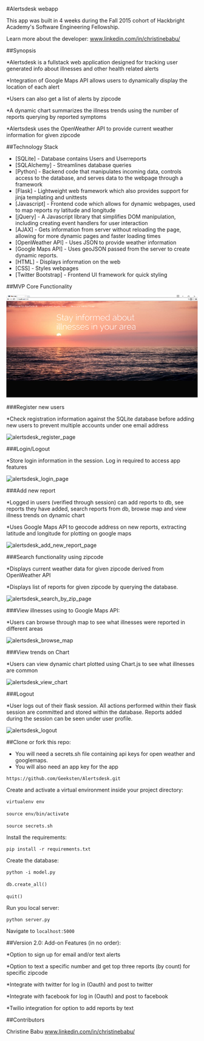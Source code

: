 #Alertsdesk webapp

This app was built in 4 weeks during the Fall 2015 cohort of Hackbright Academy's Software Engineering Fellowship.

Learn more about the developer: www.linkedin.com/in/christinebabu/

##Synopsis

*Alertsdesk is a fullstack web application designed for tracking user generated info about illnesses and other health related alerts

*Integration of Google Maps API allows users to dynamically display the location of each alert

*Users can also get a list of alerts by zipcode

*A dynamic chart summarizes the illness trends using the number of reports querying by reported symptoms

*Alertsdesk uses the OpenWeather API to provide current weather information for given zipcode

##Technology Stack

* [SQLite] - Database contains Users and Userreports
* [SQLAlchemy] - Streamlines database queries
* [Python] - Backend code that manipulates incoming data, controls access to the database, and serves data to the webpage through a framework
* [Flask] - Lightweight web framework which also provides support for jinja templating and unittests
* [Javascript] - Frontend code which allows for dynamic webpages, used to map reports ny latitude and longitude
* [jQuery] - A Javascript library that simplifies DOM manipulation, including creating event handlers for user interaction
* [AJAX] - Gets information from server without reloading the page, allowing for more dynamic pages and faster loading    times
* [OpenWeather API] - Uses JSON to provide weather information
* [Google Maps API] - Uses geoJSON passed from the server to create dynamic reports.
* [HTML] - Displays information on the web
* [CSS] - Styles webpages
* [Twitter Bootstrap] - Frontend UI framework for quick styling


##MVP Core Functionality

![alertsdesk_home_page](/static/img/homepage.png)

###Register new users

*Check registration information against the SQLite database before adding new users to prevent multiple accounts under one email address

![alertsdesk_register_page](/static/img/register.gif)

###Login/Logout

*Store login information in the session. Log in required to access app features

![alertsdesk_login_page](/static/img/login.gif)

###Add new report

*Logged in users (verified through session) can add reports to db, see reports they have added, search reports from db, browse map and view illness trends on dynamic chart

*Uses Google Maps API to geocode address on new reports, extracting latitude and longitude for plotting on google maps

![alertsdesk_add_new_report_page](/static/img/addnewreport.gif)

###Search functionality using zipcode

*Displays current weather data for given zipcode derived from OpenWeather API

*Displays list of reports for given zipcode by querying the database.

![alertsdesk_search_by_zip_page](/static/img/searchbyzip.gif)

###View illnesses using to Google Maps API:
    
*Users can browse through map to see what illnesses were reported in different areas

![alertsdesk_browse_map](/static/img/browsemap.gif)


###View trends on Chart

*Users can view dynamic chart plotted using Chart.js to see what illnesses are common

![alertsdesk_view_chart](/static/img/viewchart.gif)

###Logout

*User logs out of their flask session. All actions performed within their flask session are committed and stored within the database. Reports added during the session can be seen under user profile.

![alertsdesk_logout](/static/img/logout.gif)


##Clone or fork this repo: 
* You will need a secrets.sh file containing api keys for open weather and googlemaps.
* You will also need an app key for the app
```
https://github.com/Geeksten/Alertsdesk.git
```
Create and activate a virtual environment inside your project directory:
```
virtualenv env

source env/bin/activate

source secrets.sh
```
Install the requirements:
```
pip install -r requirements.txt
```
Create the database:
```
python -i model.py

db.create_all()

quit()
```
Run you local server:
```
python server.py
```
Navigate to ```localhost:5000```

##Version 2.0: Add-on Features (in no order):

*Option to sign up for email and/or text alerts

*Option to text a specific number and get top three reports (by count) for specific zipcode

*Integrate with twitter for log in (Oauth) and post to twitter

*Integrate with facebook for log in (Oauth) and post to facebook

*Twilio integration for option to add reports by text

##Contributors

Christine Babu www.linkedin.com/in/christinebabu/
